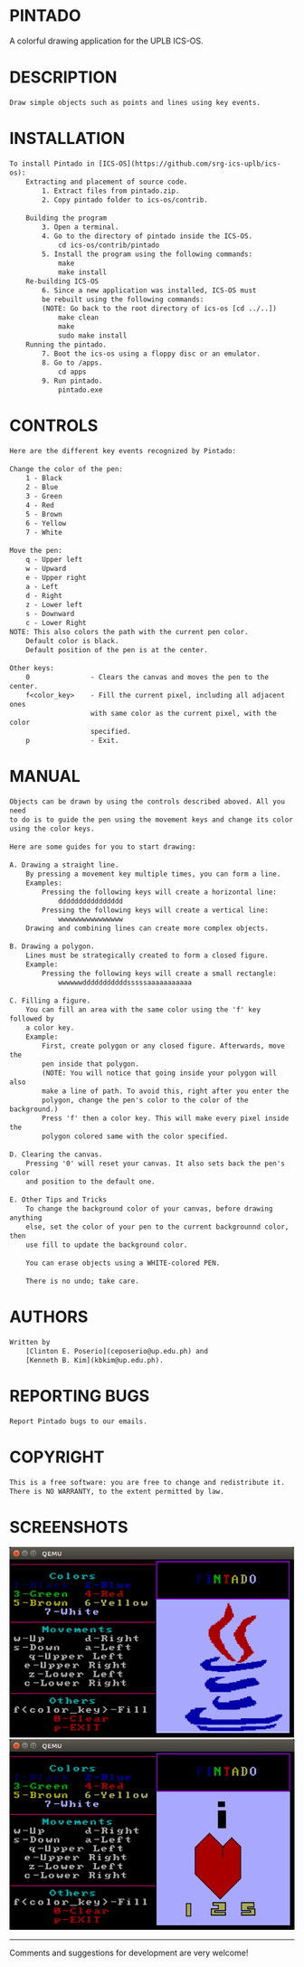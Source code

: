 # PINTADO
A colorful drawing application for the UPLB ICS-OS.

# DESCRIPTION
	Draw simple objects such as points and lines using key events.

# INSTALLATION
	To install Pintado in [ICS-OS](https://github.com/srg-ics-uplb/ics-os):
		Extracting and placement of source code.
			1. Extract files from pintado.zip.
			2. Copy pintado folder to ics-os/contrib.

		Building the program
			3. Open a terminal.
			4. Go to the directory of pintado inside the ICS-OS.
				cd ics-os/contrib/pintado
			5. Install the program using the following commands:
				make
				make install
		Re-building ICS-OS
			6. Since a new application was installed, ICS-OS must
			be rebuilt using the following commands:
			(NOTE: Go back to the root directory of ics-os [cd ../..])
				make clean
				make
				sudo make install
		Running the pintado.
			7. Boot the ics-os using a floppy disc or an emulator.
			8. Go to /apps.
				cd apps
			9. Run pintado.
				pintado.exe

# CONTROLS
	Here are the different key events recognized by Pintado:
	
	Change the color of the pen:
		1 - Black
		2 - Blue
		3 - Green
		4 - Red
		5 - Brown 
		6 - Yellow
		7 - White
	
	Move the pen:
		q - Upper left
		w - Upward
		e - Upper right
		a - Left
		d - Right
		z - Lower left
		s - Downward
		c - Lower Right
	NOTE: This also colors the path with the current pen color.
		Default color is black.
		Default position of the pen is at the center.
	
	Other keys:
		0 				- Clears the canvas and moves the pen to the center.
		f<color_key>	- Fill the current pixel, including all adjacent ones 
						with same color as the current pixel, with the color 
						specified.
		p 				- Exit.
		
# MANUAL
	Objects can be drawn by using the controls described aboved. All you need 
	to do is to guide the pen using the movement keys and change its color 
	using the color keys.

	Here are some guides for you to start drawing:

	A. Drawing a straight line.
		By pressing a movement key multiple times, you can form a line.
		Examples: 
			Pressing the following keys will create a horizontal line:
				dddddddddddddddd
			Pressing the following keys will create a vertical line:
				wwwwwwwwwwwwwwww
		Drawing and combining lines can create more complex objects.

	B. Drawing a polygon.
		Lines must be strategically created to form a closed figure.
		Example:
			Pressing the following keys will create a small rectangle:
				wwwwwwdddddddddddsssssaaaaaaaaaaa

	C. Filling a figure.
		You can fill an area with the same color using the 'f' key followed by
		a color key. 
		Example:
			First, create polygon or any closed figure. Afterwards, move the 
			pen inside that polygon.
			(NOTE: You will notice that going inside your polygon will also
			make a line of path. To avoid this, right after you enter the
			polygon, change the pen's color to the color of the background.)
			Press 'f' then a color key. This will make every pixel inside the
			polygon colored same with the color specified.

	D. Clearing the canvas.
		Pressing '0' will reset your canvas. It also sets back the pen's color
		and position to the default one.

	E. Other Tips and Tricks
		To change the background color of your canvas, before drawing anything
		else, set the color of your pen to the current backgrounnd color, then
		use fill to update the background color.

		You can erase objects using a WHITE-colored PEN.

		There is no undo; take care.

# AUTHORS
	Written by 
		[Clinton E. Poserio](ceposerio@up.edu.ph) and 
		[Kenneth B. Kim](kbkim@up.edu.ph).
	
# REPORTING BUGS
	Report Pintado bugs to our emails.
	
# COPYRIGHT
	This is a free software: you are free to change and redistribute it.
	There is NO WARRANTY, to the extent permitted by law.

# SCREENSHOTS

![Screenshot](https://raw.githubusercontent.com/cru-dus/pintado/master/Screenshots/java.png)
![Screenshot](https://raw.githubusercontent.com/cru-dus/pintado/master/Screenshots/ihart125.png)

----------------------------------------------------------------------------	
Comments and suggestions for development are very welcome!
